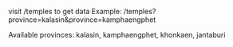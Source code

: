 visit /temples to get data
Example: /temples?province=kalasin&province=kamphaengphet		

Available provinces:
kalasin, kamphaengphet, khonkaen, jantaburi